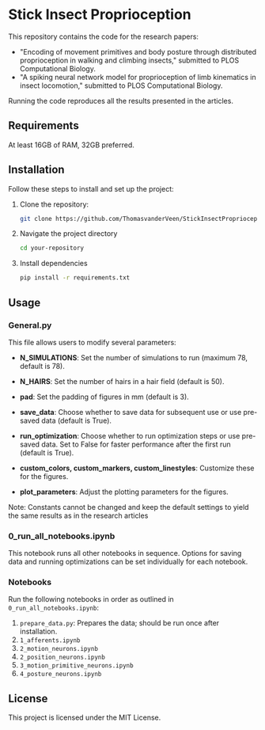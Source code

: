 # Stick Insect Proprioception

This repository contains the code for the research papers:
- "Encoding of movement primitives and body posture through distributed proprioception in walking and climbing insects," submitted to PLOS Computational Biology.
- "A spiking neural network model for proprioception of limb kinematics in insect locomotion," submitted to PLOS Computational Biology.

Running the code reproduces all the results presented in the articles.

## Requirements

At least 16GB of RAM, 32GB preferred. 

## Installation

Follow these steps to install and set up the project:

1. Clone the repository:
   ```bash
   git clone https://github.com/ThomasvanderVeen/StickInsectProprioception

2. Navigate the project directory
    ```bash
   cd your-repository

3. Install dependencies
   ```bash
   pip install -r requirements.txt

## Usage

### General.py

This file allows users to modify several parameters:

- **N_SIMULATIONS**: Set the number of simulations to run (maximum 78, default is 78).
- **N_HAIRS**: Set the number of hairs in a hair field (default is 50).
- **pad**: Set the padding of figures in mm (default is 3).
- **save_data**: Choose whether to save data for subsequent use or use pre-saved data (default is True).
- **run_optimization**: Choose whether to run optimization steps or use pre-saved data. Set to False for faster performance after the first run (default is True).

- **custom_colors, custom_markers, custom_linestyles**: Customize these for the figures.
- **plot_parameters**: Adjust the plotting parameters for the figures.

Note: Constants cannot be changed and keep the default settings to yield the same results as in the research articles

### 0_run_all_notebooks.ipynb

This notebook runs all other notebooks in sequence. Options for saving data and running optimizations can be set individually for each notebook.

### Notebooks

Run the following notebooks in order as outlined in `0_run_all_notebooks.ipynb`:

1. `prepare_data.py`: Prepares the data; should be run once after installation.
2. `1_afferents.ipynb`
3. `2_motion_neurons.ipynb`
4. `2_position_neurons.ipynb`
5. `3_motion_primitive_neurons.ipynb`
6. `4_posture_neurons.ipynb`


## License 

This project is licensed under the MIT License.


  

